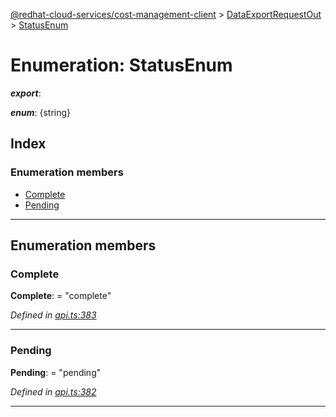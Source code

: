 [@redhat-cloud-services/cost-management-client](../README.md) > [DataExportRequestOut](../modules/dataexportrequestout.md) > [StatusEnum](../enums/dataexportrequestout.statusenum.md)

# Enumeration: StatusEnum

*__export__*: 

*__enum__*: {string}

## Index

### Enumeration members

* [Complete](dataexportrequestout.statusenum.md#complete)
* [Pending](dataexportrequestout.statusenum.md#pending)

---

## Enumeration members

<a id="complete"></a>

###  Complete

**Complete**:  = "complete"

*Defined in [api.ts:383](https://github.com/rvsia/javascript-clients/blob/master/packages/cost-management/api.ts#L383)*

___
<a id="pending"></a>

###  Pending

**Pending**:  = "pending"

*Defined in [api.ts:382](https://github.com/rvsia/javascript-clients/blob/master/packages/cost-management/api.ts#L382)*

___

